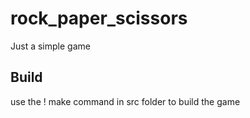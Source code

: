 # rock_paper_scissors

Just a simple game

## Build
use the ! make command in src folder to build the game